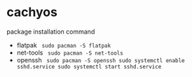 # cachyos
package installation command
+ flatpak
  <code>
  sudo pacman -S flatpak
  </code>
+ net-tools
  <code>
  sudo pacman -S net-tools</code>
+ openssh
  <code>
  sudo pacman -S openssh
  sudo systemctl enable sshd.service
  sudo systemctl start  sshd.service        
  </code>
